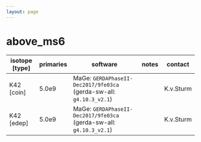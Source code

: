 ```yaml
---
layout: page
---
```


# above_ms6

| isotope [type] | primaries | software | notes | contact |
| -- | -- | -- | -- | -- |
| K42 [coin] | 5.0e9 | MaGe: `GERDAPhaseII-Dec2017/9fe03ca` (gerda-sw-all: `g4.10.3_v2.1`) |  | K.v.Sturm |
| K42 [edep] | 5.0e9 | MaGe: `GERDAPhaseII-Dec2017/9fe03ca` (gerda-sw-all: `g4.10.3_v2.1`) |  | K.v.Sturm |

